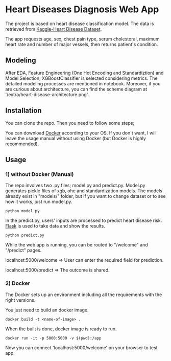 # Heart Diseases Diagnosis Web App

The project is based on heart disease classification model. 
The data is retrieved from [Kaggle-Heart Disease Dataset](https://www.kaggle.com/datasets/johnsmith88/heart-disease-dataset).

The app requests age, sex, chest pain type, serum cholestoral, maximum heart rate and number of major vessels, then returns patient's condition.


## Modeling

After EDA, Feature Engineering (One Hot Encoding and Standardiztion) and Model Selection; XGBoostClassifier is selected considering metrics. 
The detailed modeling processes are mentioned in notebook. Moreover, if you are curious about architecture, you can find the scheme diagram at '/extra/heart-disease-architecture.png'.
## Installation

You can clone the repo. Then you need to follow some steps;

You can download [Docker](https://docs.docker.com/engine/install/) according to your OS. If you don't want, I will leave the usage manual without using Docker (but Docker is highly recommended).

## Usage

### 1) without Docker (Manual)

The repo involves two .py files; model.py and predict.py. Model.py generates pickle files of xgb, ohe and standardization models. The models already exist in "models/" folder, but if you want to change dataset or to see how it works, just run model.py.
```
python model.py
```

In the predict.py, users' inputs are processed to predict heart disease risk. [Flask](https://flask.palletsprojects.com/en/2.2.x/) is used to take data and show the results. 
```
python predict.py
```
While the web app is running, you can be routed to "/welcome" and "/predict" pages. 

localhost:5000/welcome => User can enter the required field for prediction.

localhost:5000/predict => The outcome is shared.


### 2) Docker

The Docker sets up an environment including all the requirements with the right versions.

You just need to build an docker image.
```
docker build -t <name-of-image> .
```

When the built is done, docker image is ready to run.

```
docker run -it -p 5000:5000 -v $(pwd):/app 
```
Now you can connect 'localhost:5000/welcome' on your browser to test app.

